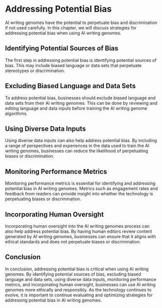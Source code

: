 Addressing Potential Bias
=================================================================

AI writing genomes have the potential to perpetuate bias and discrimination if not used carefully. In this chapter, we will discuss strategies for addressing potential bias when using AI writing genomes.

Identifying Potential Sources of Bias
-------------------------------------

The first step in addressing potential bias is identifying potential sources of bias. This may include biased language or data sets that perpetuate stereotypes or discrimination.

Excluding Biased Language and Data Sets
---------------------------------------

To address potential bias, businesses should exclude biased language and data sets from their AI writing genomes. This can be done by reviewing and editing language and data inputs before training the AI writing genome algorithms.

Using Diverse Data Inputs
-------------------------

Using diverse data inputs can also help address potential bias. By including a range of perspectives and experiences in the data used to train the AI writing genomes, businesses can reduce the likelihood of perpetuating biases or discrimination.

Monitoring Performance Metrics
------------------------------

Monitoring performance metrics is essential for identifying and addressing potential bias in AI writing genomes. Metrics such as engagement rates and feedback from readers can provide insight into whether the technology is perpetuating biases or discrimination.

Incorporating Human Oversight
-----------------------------

Incorporating human oversight into the AI writing genomes process can also help address potential bias. By having human editors review content generated by AI writing genomes, businesses can ensure that it aligns with ethical standards and does not perpetuate biases or discrimination.

Conclusion
----------

In conclusion, addressing potential bias is critical when using AI writing genomes. By identifying potential sources of bias, excluding biased language and data sets, using diverse data inputs, monitoring performance metrics, and incorporating human oversight, businesses can use AI writing genomes more ethically and responsibly. As the technology continues to evolve, it is important to continue evaluating and optimizing strategies for addressing potential bias in AI writing genomes.
